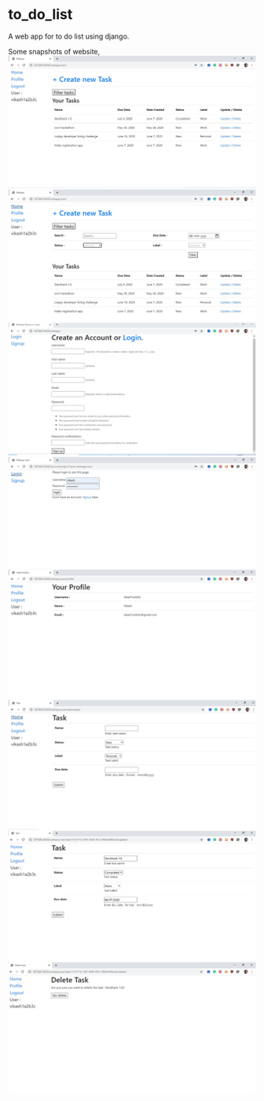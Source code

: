 # to_do_list
A web app for to do list using django.

Some snapshots of website,
![home](https://github.com/vikash1a/to_do_list/blob/master/Snapshots/home.jpg)
![home_with_filter](https://github.com/vikash1a/to_do_list/blob/master/Snapshots/home_with_filter.jpg)
![Signup](https://github.com/vikash1a/to_do_list/blob/master/Snapshots/Signup.jpg)
![login](https://github.com/vikash1a/to_do_list/blob/master/Snapshots/login.jpg)
![profile](https://github.com/vikash1a/to_do_list/blob/master/Snapshots/profile.jpg)
![Create_task](https://github.com/vikash1a/to_do_list/blob/master/Snapshots/Create_task.jpg)
![Update_task](https://github.com/vikash1a/to_do_list/blob/master/Snapshots/Update_task.jpg)
![Delete_task](https://github.com/vikash1a/to_do_list/blob/master/Snapshots/Delete_task.jpg)
